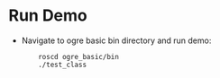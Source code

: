 Run Demo
==============

+ Navigate to ogre basic bin directory and run demo:
       
          roscd ogre_basic/bin
          ./test_class
                    

